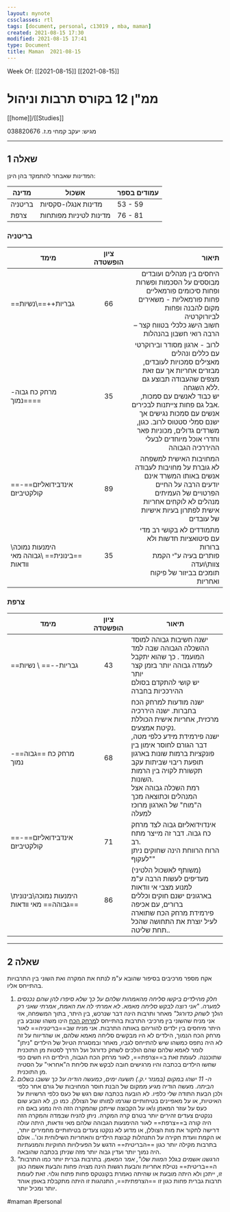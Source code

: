 ```yaml
---
layout: mynote
cssclasses: rtl
tags: [document, personal, c13019 , mba, maman] 
created: 2021-08-15 17:30
modified: 2021-08-15 17:41
type: Document
title: Maman  2021-08-15
---
```

	
Week Of: [[2021-08-15]]
[[2021-08-15]]

# ממ"ן 12 בקורס תרבות וניהול 

[[home]]/[[Studies]]

מגיש: יעקב קמחי
מ.ז. 038820676

---

## שאלה 1
המדינות שאבחר להתמקד בהן הינן:

| מדינה   | אשכול                  | עמודים בספר |
|------- |---------------------- |----------- |
| בריטניה | מדינות אנגלו-סקסיות    | 53 - 59     |
| צרפת    | מדינות לטיניות מפותחות | 76 - 81     |

### בריטניה
 
| מימד                                         | ציון הופשטדה |                                                                                                                                                                                                                                                                                                                                                                                           תיאור |
| -------------------------------------------- |:------------:| -----------------------------------------------------------------------------------------------------------------------------------------------------------------------------------------------------------------------------------------------------------------------------------------------------------------------------------------------------------------------------------------------:|
| ==גבריות++==\נשיות                           |      66      |                                                                                                                           היחסים בין מנהלים ועובדים מבוססים על הסכמות ופשרות ופחות סיכומים פורמאליים                                                                      <br> פחות פורמאליות - משאירים מקום להבנה ופחות לביורוקרטיה <br>   חשוב הישג כלכלי בטווח קצר – הרבה רואי חשבון בהנהלות |
| מרחק כח גבוה-==נמוך==                        |      35      |                                                                     לרוב - ארגון מסודר ובירוקרטי עם כללים ונהלים <br> מאצילים סמכויות לעובדים, מבזרים אחריות אך עם זאת מצפים שהעבודה תבוצע גם ללא השגחה.<br> יש כבוד לאנשים עם סמכות, אבל גם פחות צייתנות לבכירים.<br> אנשים עם סמכות נגישים אך ישנם סמלי סטטוס לרוב. כגון, משרדים גדולים, מכוניות פאר וחדרי אוכל מיוחדים לבעלי ההיררכיה הגבוהה |
| ==אינדבידואליזם==-קולקטיביזם                 |      89      | המחויבות האישית למשפחה לא גוברת על מחויבות לעבודה <br>אנשים באותו המשרד אינם יודעים הרבה על החיים הפרטויים של העמיתים <br>                                                                                                                                                                                                                                                            מנהלים לא לוקחים אחריות אישית לפתרון בעיות אישיות של עובדים |
| הימנעות נמוכה\ ==בינונית== \גבוהה מאי וודאות |      35      |                                                                                                                                                                                                                                                                                                                                          מתמודדים לא בקושי רב מדי עם סיטואציות חדשות ולא ברורות <br>                                                                                                                                                                                                                                                                                                                                                                  פותרים בעיה ע"י הקמת צוות\ועדה                                                                                                                                                                                                                                                                                                                                                                 <br> תומכים בביזור של פיקוח ואחריות |

### צרפת

| מימד                                        | ציון הופשטדה | תיאור                                                                                               |
| ------------------------------------------- |:------------:| --------------------------------------------------------------------------------------------------- |
| ==גבריות--== \ נשיות                        |      43      | ישנה חשיבות גבוהה למוסד ההשכלה הגבוהה שבה למד המועמד . כך שהוא יתקבל לעמדה גבוהה יותר בזמן קצר יותר  <br> יש קושי להתקדם בסולם ההירככיות בחברה                                                                |
| מרחק כח ==גבוה==-נמוך                       |      68      | ישנה מודעות למרחק הכח בחברות. ישנה היררכיה מרכזית, אחריות אישית הכוללת נקיטת אמצעים.                <br> ישנה פירמידת מידע כלפי מטה, דבר הגורם לחוסר אימון בין פונקציות ברמות שונות בארגון                   <br> תופעת ריבוי שביתות עקב תקשורת לקויה בין הרמות השונות.                                               <br> רמת השכלה גבוהה אצל המנהלים וכתוצאה מכך ה"מוח" של הארגון מרוכז למעלה                                |
| ==אינדבידואליזם==-קולקטיביזם                |      71      | אינדוידואליזם גבוה לצד מרחק כח גבוה. דבר זה מייצר מתח רב.                                           <br> הרוח הרווחת הינה שחוקים ניתן "לעקוף"                                                                |
| הימנעות נמוכה\בינונית\ ==גבוהה== מאי וודאות |      86      | (משותף לאשכול הלטיני) מעדיפים לעשות הרבה ע"מ למנוע מצבי אי וודאות                                   <br> בארגונים ישנם חוקים וכללים ברורים, עם אכיפה                                                         <br> פירמידת מרחק הכח שתוארה לעיל יוצרת את התחושה שהכל תחת שליטה..                                       |

---
## שאלה 2

אקח מספר מרכיבים בסיפור שהובא ע"מ לנתח את המקרה ואת השוני בין התרבויות בהתייחס אליו.
1. *חלק מהילדים ביקשו סליחה מהאמהות שלהם על כך שלא סיפרו להן שהם נכנסים למערה. "אני רוצה לבקש סליחה מאמא. לא אמרתי לה את האמת, אמרתי שאני רק הולך לשחק כדורגל"* מאחר ותרבות הינה דבר שנרכש, בין היתר, בתוך המשפחה, אזי אני מניח שהשוני בין מרכיבי התרבות בהתייחס ל<U>מרחק הכח</U> הינו משהו שנובע בין היתר מיחסים בין ילדים להוריהם באותה התרבות. אני מניח שב==בריטניה== לאור מרחק הכח הנמוך, הילדים לא היו מבקשים סליחה מאמא שלהם, או שהדיווח על זה לא היה נתפס כמשהו שיש להתייחס לגביו, מאחר ובמסגרת הטיול של הילדים "ניתן" לומר לאמא שלהם שהם הולכים לשחק כדורגל ועל הדרך לסטות מן התוכנית שתוכננה. לעומת זאת ב==צרפת==, לאור מרחק הכח הגבוה, הילדים היו חשים כפי שחשו הילדים בכתבה והיו מרגישים חובה לבקש את סליחת ה"אחראי" על הסטיה מן התוכנית.
2.  *ה- 11 ישהו במקום (במנזר י.ק.) תשעה ימים, כמעשה הודיה על כך ששבו בשלום הביתה*. מעשה הודיה מגיע ממקום של הבנת חוסר המחויבות של גורם אחר כלפי ולכן הבעת התודה שלי כלפיו. לא הובעה בכתבה שום רגש של כעס כלפי הרשויות על האיטיות, או על מאפיינים בטיחותיים שגרמו למותו של הצוללן. כמו כן, לא הובע שום כעס על עוזר המאמן ו\או על הקבוצה שייתכן שהמקרה הזה היה נמנע באם היו ננקטים צעדים זהירים יותר בטרם קרה המקרה. ניתן להניח שבמדה והמקרה הזה היה קורה ב==צרפת== לאור ההימנעות הגבוהה שלהם מאי וודאות, היתה עולה דרישה לחקור את מות הצוללן, או מדוע לא ננקטו צעדים בטיחותיים מחמירים יותר, או הקמת וועדת חקירה על התנהלות קבוצת הילדים והאחריות השילוחית וכו'.. אולם בתרבות מקילה יותר כגון ==הבריטית== הדגש על הפעילויות החוקיות והמנעתיות היה נמוך יותר ועדין גבוה יותר מזה שניתן בכתבה שהובאה.
3.  *"הרגשנו אשמים בגלל המוות שלו", אמר המאמן.* בתרבות גברית יותר כמו התרבות ה==בריטית== נטילת אחריות והבעת רגשות הינה מצויה פחות והבעת אשמה כגון זו, ייתכן ולא היתה מובעת או שהיתה נאמרת בקונטקס פחות פתוח וגלוי. זאת לעומת תרבות גברית פחות כגון זו ==הצרפתית==, התנהגות זו היתה מתקבלת באופן אוהד יותר ומכיל יותר.
 

#maman 
#personal

	 